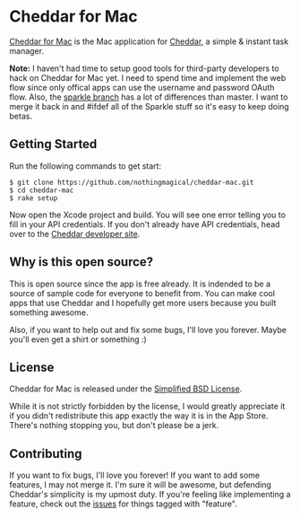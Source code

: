 # Cheddar for Mac

[Cheddar for Mac](http://cheddarapp.com/apps) is the Mac application for [Cheddar](http://cheddarapp.com), a simple & instant task manager.

**Note:** I haven't had time to setup good tools for third-party developers to hack on Cheddar for Mac yet. I need to spend time and implement the web flow since only offical apps can use the username and password OAuth flow. Also, the [sparkle branch](https://github.com/nothingmagical/cheddar-mac/tree/sparkle) has a lot of differences than master. I want to merge it back in and #ifdef all of the Sparkle stuff so it's easy to keep doing betas.


## Getting Started

Run the following commands to get start:

    $ git clone https://github.com/nothingmagical/cheddar-mac.git
    $ cd cheddar-mac
    $ rake setup

Now open the Xcode project and build. You will see one error telling you to fill in your API credentials. If you don't already have API credentials, head over to the [Cheddar developer site](http://cheddarapp.com/developer).


## Why is this open source?

This is open source since the app is free already. It is indended to be a source of sample code for everyone to benefit from. You can make cool apps that use Cheddar and I hopefully get more users because you built something awesome.

Also, if you want to help out and fix some bugs, I'll love you forever. Maybe you'll even get a shirt or something :)


## License

Cheddar for Mac is released under the [Simplified BSD License](https://github.com/nothingmagical/cheddar-mac/blob/master/LICENSE).

While it is not strictly forbidden by the license, I would greatly appreciate it if you didn't redistribute this app exactly the way it is in the App Store. There's nothing stopping you, but don't please be a jerk.


## Contributing

If you want to fix bugs, I'll love you forever! If you want to add some features, I may not merge it. I'm sure it will be awesome, but defending Cheddar's simplicity is my upmost duty. If you're feeling like implementing a feature, check out the [issues](https://github.com/nothingmagical/cheddar-mac/issues) for things tagged with "feature".
